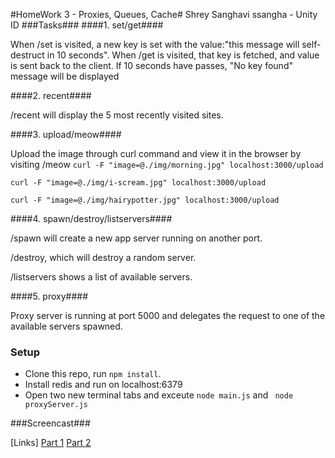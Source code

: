 #HomeWork 3 - Proxies, Queues, Cache#
Shrey Sanghavi
ssangha - Unity ID
###Tasks###
####1. set/get####

When /set is visited, a new key is set with the value:"this message will self-destruct in 10 seconds".
When /get is visited, that key is fetched, and value is sent back to the client.
If 10 seconds have passes, "No key found" message will be displayed

####2. recent####

/recent will display the 5 most recently visited sites.

####3. upload/meow####

Upload the image through curl command and view it in the browser by visiting /meow
`curl -F "image=@./img/morning.jpg" localhost:3000/upload`

`curl -F "image=@./img/i-scream.jpg" localhost:3000/upload`

`curl -F "image=@./img/hairypotter.jpg" localhost:3000/upload`

####4. spawn/destroy/listservers####

/spawn will create a new app server running on another port.

/destroy, which will destroy a random server.

/listservers shows a list of available servers.


####5. proxy####

Proxy server is running at port 5000 and delegates the request to one of the available servers spawned.

### Setup

* Clone this repo, run `npm install`.
* Install redis and run on localhost:6379
* Open two new terminal tabs and exceute ``` node main.js ``` and ``` node proxyServer.js```


###Screencast###

[Links]
[Part 1](https://youtu.be/tRcweEq2E2c)
[Part 2](https://youtu.be/)
